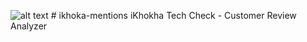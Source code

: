 ![alt text](https://lh3.googleusercontent.com/_Z75I3eihEB7XrZhPGRFYZGi2TpP0XA5CenG4ZsT-gECj02ZXvk5aUplMBkKA5oJy5w "Logo") # ikhoka-mentions
iKhokha Tech Check - Customer Review Analyzer
